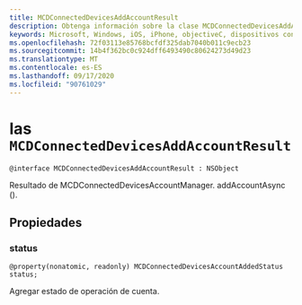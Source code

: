 ```yaml
---
title: MCDConnectedDevicesAddAccountResult
description: Obtenga información sobre la clase MCDConnectedDevicesAddAccountResult. Vea la propiedad de "agregar estado de operación de cuenta".
keywords: Microsoft, Windows, iOS, iPhone, objectiveC, dispositivos conectados, proyecto Roma
ms.openlocfilehash: 72f03113e85768bcfdf325dab7040b011c9ecb23
ms.sourcegitcommit: 14b4f362bc0c924dff6493490c80624273d49d23
ms.translationtype: MT
ms.contentlocale: es-ES
ms.lasthandoff: 09/17/2020
ms.locfileid: "90761029"
---
```

# <a name="class-mcdconnecteddevicesaddaccountresult"></a>las `MCDConnectedDevicesAddAccountResult` 

```
@interface MCDConnectedDevicesAddAccountResult : NSObject
```  
Resultado de MCDConnectedDevicesAccountManager. addAccountAsync ().

## <a name="properties"></a>Propiedades

### <a name="status"></a>status

`@property(nonatomic, readonly) MCDConnectedDevicesAccountAddedStatus status;`

Agregar estado de operación de cuenta.
